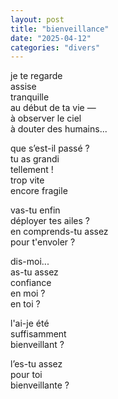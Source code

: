 ```yaml
---
layout: post
title: "bienveillance"
date: "2025-04-12"
categories: "divers"
---
```


je te regarde  
assise  
tranquille  
au début de ta vie —  
à observer le ciel  
à douter des humains...  

que s’est-il passé ?  
tu as grandi  
tellement !  
trop vite  
encore fragile  

vas-tu enfin  
déployer tes ailes ?  
en comprends-tu assez  
pour t'envoler ?  

dis-moi...  
as-tu assez  
confiance  
en moi ?  
en toi ?  

l'ai-je été  
suffisamment  
bienveillant ?  

l’es-tu assez  
pour toi  
bienveillante ?
